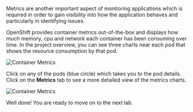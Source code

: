 Metrics are another important aspect of monitoring applications which is required in order to 
gain visibility into how the application behaves and particularly in identifying issues.

OpenShift provides container metrics out-of-the-box and displays how much memory, cpu and network 
each container has been consuming over time. In the project overview, you can see three charts 
near each pod that shows the resource consumption by that pod.

![Container Metrics](https://raw.githubusercontent.com/openshift-roadshow/cloud-native-katacoda/master/assets/health-metrics-brief.png)

Click on any of the pods (blue circle) which takes you to the pod details. Click on the **Metrics** tab 
to see a more detailed view of the metrics charts.

![Container Metrics](https://raw.githubusercontent.com/openshift-roadshow/cloud-native-katacoda/master/assets/health-metrics-detailed.png)

Well done! You are ready to move on to the next lab.